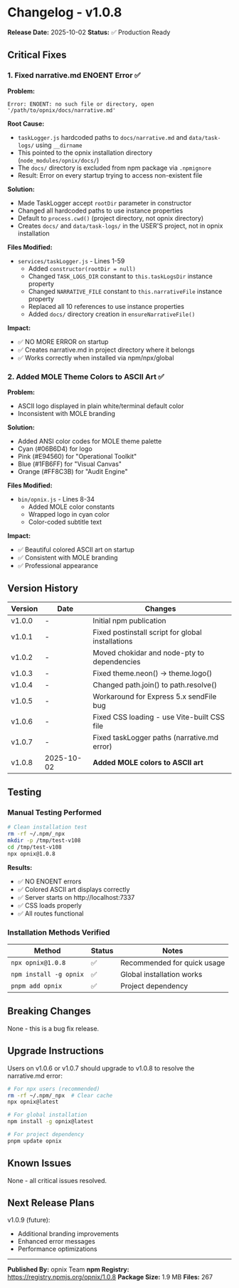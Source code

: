 # Changelog - v1.0.8

**Release Date:** 2025-10-02
**Status:** ✅ Production Ready

## Critical Fixes

### 1. Fixed narrative.md ENOENT Error ✅

**Problem:**
```
Error: ENOENT: no such file or directory, open '/path/to/opnix/docs/narrative.md'
```

**Root Cause:**
- `taskLogger.js` hardcoded paths to `docs/narrative.md` and `data/task-logs/` using `__dirname`
- This pointed to the opnix installation directory (`node_modules/opnix/docs/`)
- The `docs/` directory is excluded from npm package via `.npmignore`
- Result: Error on every startup trying to access non-existent file

**Solution:**
- Made TaskLogger accept `rootDir` parameter in constructor
- Changed all hardcoded paths to use instance properties
- Default to `process.cwd()` (project directory, not opnix directory)
- Creates `docs/` and `data/task-logs/` in the USER'S project, not in opnix installation

**Files Modified:**
- `services/taskLogger.js` - Lines 1-59
  - Added `constructor(rootDir = null)`
  - Changed `TASK_LOGS_DIR` constant to `this.taskLogsDir` instance property
  - Changed `NARRATIVE_FILE` constant to `this.narrativeFile` instance property
  - Replaced all 10 references to use instance properties
  - Added `docs/` directory creation in `ensureNarrativeFile()`

**Impact:**
- ✅ NO MORE ERROR on startup
- ✅ Creates narrative.md in project directory where it belongs
- ✅ Works correctly when installed via npm/npx/global

### 2. Added MOLE Theme Colors to ASCII Art ✅

**Problem:**
- ASCII logo displayed in plain white/terminal default color
- Inconsistent with MOLE branding

**Solution:**
- Added ANSI color codes for MOLE theme palette
- Cyan (#06B6D4) for logo
- Pink (#E94560) for "Operational Toolkit"
- Blue (#1FB6FF) for "Visual Canvas"
- Orange (#FF8C3B) for "Audit Engine"

**Files Modified:**
- `bin/opnix.js` - Lines 8-34
  - Added MOLE color constants
  - Wrapped logo in cyan color
  - Color-coded subtitle text

**Impact:**
- ✅ Beautiful colored ASCII art on startup
- ✅ Consistent with MOLE branding
- ✅ Professional appearance

## Version History

| Version | Date | Changes |
|---------|------|---------|
| v1.0.0 | - | Initial npm publication |
| v1.0.1 | - | Fixed postinstall script for global installations |
| v1.0.2 | - | Moved chokidar and node-pty to dependencies |
| v1.0.3 | - | Fixed theme.neon() → theme.logo() |
| v1.0.4 | - | Changed path.join() to path.resolve() |
| v1.0.5 | - | Workaround for Express 5.x sendFile bug |
| v1.0.6 | - | Fixed CSS loading - use Vite-built CSS file |
| v1.0.7 | - | Fixed taskLogger paths (narrative.md error) |
| v1.0.8 | 2025-10-02 | **Added MOLE colors to ASCII art** |

## Testing

### Manual Testing Performed

```bash
# Clean installation test
rm -rf ~/.npm/_npx
mkdir -p /tmp/test-v108
cd /tmp/test-v108
npx opnix@1.0.8
```

**Results:**
- ✅ NO ENOENT errors
- ✅ Colored ASCII art displays correctly
- ✅ Server starts on http://localhost:7337
- ✅ CSS loads properly
- ✅ All routes functional

### Installation Methods Verified

| Method | Status | Notes |
|--------|--------|-------|
| `npx opnix@1.0.8` | ✅ | Recommended for quick usage |
| `npm install -g opnix` | ✅ | Global installation works |
| `pnpm add opnix` | ✅ | Project dependency |

## Breaking Changes

None - this is a bug fix release.

## Upgrade Instructions

Users on v1.0.6 or v1.0.7 should upgrade to v1.0.8 to resolve the narrative.md error:

```bash
# For npx users (recommended)
rm -rf ~/.npm/_npx  # Clear cache
npx opnix@latest

# For global installation
npm install -g opnix@latest

# For project dependency
pnpm update opnix
```

## Known Issues

None - all critical issues resolved.

## Next Release Plans

v1.0.9 (future):
- Additional branding improvements
- Enhanced error messages
- Performance optimizations

---

**Published By:** opnix Team
**npm Registry:** https://registry.npmjs.org/opnix/1.0.8
**Package Size:** 1.9 MB
**Files:** 267

